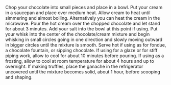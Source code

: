 Chop your chocolate into small pieces and place in a bowl.
Put your cream in a saucepan and place over medium heat. Allow cream to heat until simmering and almost boiling. Alternatively you can heat the cream in the microwave.
Pour the hot cream over the chopped chocolate and let stand for about 3 minutes. Add your salt into the bowl at this point if using.
Put your whisk into the center of the chocolate/cream mixture and begin whisking in small circles going in one direction and slowly moving outward in bigger circles until the mixture is smooth.
Serve hot if using as for fondue, a chocolate fountain, or sipping chocolate. If using for a glaze or for stiff piping work, allow to cool for about 10 minutes before pouring. If using as a frosting, allow to cool at room temperature for about 4 hours and up to overnight. If making truffles, place the ganache in the refrigerator uncovered until the mixture becomes solid, about 1 hour, before scooping and shaping.